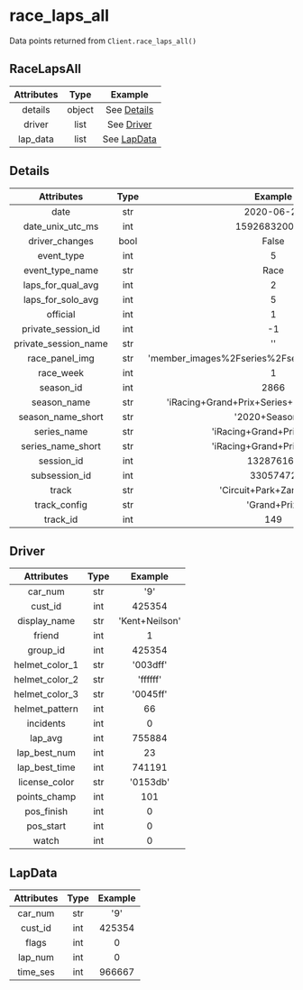 # race_laps_all
Data points returned from `Client.race_laps_all()`

## RaceLapsAll
| Attributes |  Type  |         Example         |
| :--------: | :----: | :---------------------: |
|  details   | object | See [Details](#details) |
|   driver   |  list  |  See [Driver](#driver)  |
|  lap_data  |  list  | See [LapData](#lapdata) |

## Details
|      Attributes      | Type  |                      Example                       |
| :------------------: | :---: | :------------------------------------------------: |
|         date         |  str  |                     2020-06-20                     |
|   date_unix_utc_ms   |  int  |                   1592683200000                    |
|    driver_changes    | bool  |                       False                        |
|      event_type      |  int  |                         5                          |
|   event_type_name    |  str  |                        Race                        |
|  laps_for_qual_avg   |  int  |                         2                          |
|  laps_for_solo_avg   |  int  |                         5                          |
|       official       |  int  |                         1                          |
|  private_session_id  |  int  |                         -1                         |
| private_session_name |  str  |                         ''                         |
|    race_panel_img    |  str  | 'member_images%2Fseries%2Fseriesid_260%2Flogo.jpg' |
|      race_week       |  int  |                         1                          |
|      season_id       |  int  |                        2866                        |
|     season_name      |  str  |    'iRacing+Grand+Prix+Series+-+2020+Season+3'     |
|  season_name_short   |  str  |                  '2020+Season+3'                   |
|     series_name      |  str  |            'iRacing+Grand+Prix+Series'             |
|  series_name_short   |  str  |            'iRacing+Grand+Prix+Series'             |
|      session_id      |  int  |                     132876167                      |
|    subsession_id     |  int  |                      33057472                      |
|        track         |  str  |              'Circuit+Park+Zandvoort'              |
|     track_config     |  str  |                    'Grand+Prix'                    |
|       track_id       |  int  |                        149                         |

## Driver
|   Attributes   | Type  |    Example     |
| :------------: | :---: | :------------: |
|    car_num     |  str  |      '9'       |
|    cust_id     |  int  |     425354     |
|  display_name  |  str  | 'Kent+Neilson' |
|     friend     |  int  |       1        |
|    group_id    |  int  |     425354     |
| helmet_color_1 |  str  |    '003dff'    |
| helmet_color_2 |  str  |    'ffffff'    |
| helmet_color_3 |  str  |    '0045ff'    |
| helmet_pattern |  int  |       66       |
|   incidents    |  int  |       0        |
|    lap_avg     |  int  |     755884     |
|  lap_best_num  |  int  |       23       |
| lap_best_time  |  int  |     741191     |
| license_color  |  str  |    '0153db'    |
|  points_champ  |  int  |      101       |
|   pos_finish   |  int  |       0        |
|   pos_start    |  int  |       0        |
|     watch      |  int  |       0        |

## LapData
| Attributes | Type  | Example |
| :--------: | :---: | :-----: |
|  car_num   |  str  |   '9'   |
|  cust_id   |  int  | 425354  |
|   flags    |  int  |    0    |
|  lap_num   |  int  |    0    |
|  time_ses  |  int  | 966667  |